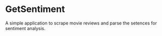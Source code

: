 GetSentiment
============

A simple application to scrape movie reviews and parse the setences for sentiment analysis. 
